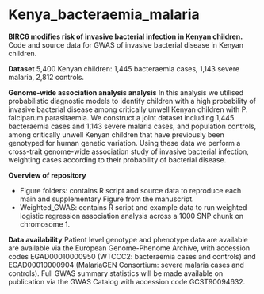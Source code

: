 # Kenya_bacteraemia_malaria
**BIRC6 modifies risk of invasive bacterial infection in Kenyan children.**
Code and source data for GWAS of invasive bacterial disease in Kenyan children.

**Dataset**
5,400 Kenyan children: 1,445 bacteraemia cases, 1,143 severe malaria, 2,812 controls.

**Genome-wide association analysis analysis**
In this analysis we utilised probabilistic diagnostic models to identify children with a high probability of invasive bacterial disease among critically unwell Kenyan children with P. falciparum parasitaemia. We construct a joint dataset including 1,445 bacteraemia cases and 1,143 severe malaria cases, and population controls, among critically unwell Kenyan children that have previously been genotyped for human genetic variation. Using these data we perform a cross-trait genome-wide association study of invasive bacterial infection, weighting cases according to their probability of bacterial disease.

**Overview of repository**
* Figure folders: contains R script and source data to reproduce each main and supplementary Figure from the manuscript.
* Weighted_GWAS: contains R script and example data to run weighted logistic regression association analysis across a 1000 SNP chunk on chromosome 1.

**Data availability**
Patient level genotype and phenotype data are available are available via the European Genome-Phenome Archive, with accession codes EGAD00010000950 (WTCCC2: bacteraemia cases and controls) and EGAD00010000904 (MalariaGEN Consortium: severe malaria cases and controls). Full GWAS summary statistics will be made available on publication via the GWAS Catalog with accession code GCST90094632.

